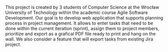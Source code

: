 This project is created by 3 students of Computer Science at the Wrocław University of Technology within the academic course Agile Software Development. Our goal is to develop web application that supports planning process in project management. It allows to enter tasks that need to be done within the current iteration (sprint), assign them to project members, prioritize and export as a grafical PDF file ready to print and hang on the wall. We also consider a feature that will export tasks from existing Jira project.